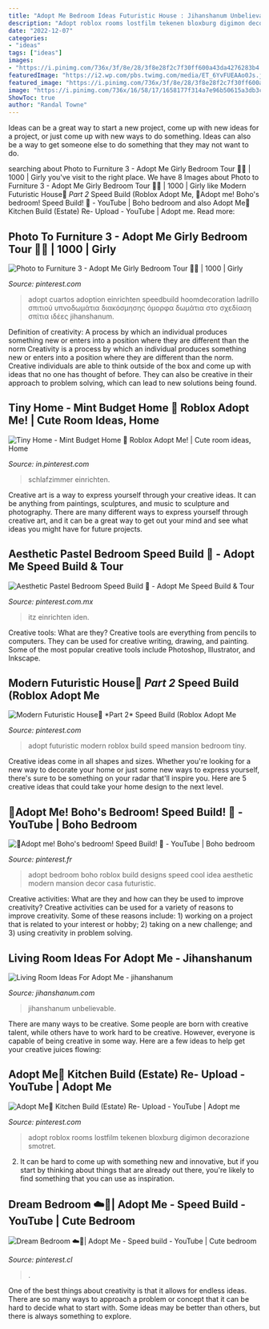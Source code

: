```yaml
---
title: "Adopt Me Bedroom Ideas Futuristic House : Jihanshanum Unbelievable"
description: "Adopt roblox rooms lostfilm tekenen bloxburg digimon decorazione smotret"
date: "2022-12-07"
categories:
- "ideas"
tags: ["ideas"]
images:
- "https://i.pinimg.com/736x/3f/8e/28/3f8e28f2c7f30ff600a43da4276283b4.jpg"
featuredImage: "https://i2.wp.com/pbs.twimg.com/media/ET_6YvFUEAAo0Js.jpg?ssl=1"
featured_image: "https://i.pinimg.com/736x/3f/8e/28/3f8e28f2c7f30ff600a43da4276283b4.jpg"
image: "https://i.pinimg.com/736x/16/58/17/1658177f314a7e96b50615a3db3cec44.jpg"
ShowToc: true
author: "Randal Towne"
---
```



Ideas can be a great way to start a new project, come up with new ideas for a project, or just come up with new ways to do something. Ideas can also be a way to get someone else to do something that they may not want to do.

	

		
searching about Photo to Furniture 3 - Adopt Me Girly Bedroom Tour 🦄🎀 | 1000 | Girly you've visit to the right place. We have 8 Images about Photo to Furniture 3 - Adopt Me Girly Bedroom Tour 🦄🎀 | 1000 | Girly like Modern Futuristic House🐚 *Part 2* Speed Build (Roblox Adopt Me, 🌿Adopt me! Boho&#039;s bedroom! Speed Build! 🌿 - YouTube | Boho bedroom and also Adopt Me🌹 Kitchen Build (Estate) Re- Upload - YouTube | Adopt me. Read more:
		
    
## Photo To Furniture 3 - Adopt Me Girly Bedroom Tour 🦄🎀 | 1000 | Girly

<img loading=lazy src="https://i.pinimg.com/736x/3f/8e/28/3f8e28f2c7f30ff600a43da4276283b4.jpg" onerror="this.onerror=null;this.src='https://tse4.mm.bing.net/th?id=OIP.2O-k0VJD4RU4OKA-D_xpygHaFj&amp;pid=15.1';" alt="Photo to Furniture 3 - Adopt Me Girly Bedroom Tour 🦄🎀 | 1000 | Girly">

_Source: pinterest.com_

>adopt cuartos adoption einrichten speedbuild hoomdecoration ladrillo σπιτιού υπνοδωμάτια διακόσμησης όμορφα δωμάτια στο σχεδίαση σπίτια ιδέες jihanshanum. 

	

Definition of creativity: A process by which an individual produces something new or enters into a position where they are different than the norm
Creativity is a process by which an individual produces something new or enters into a position where they are different than the norm. Creative individuals are able to think outside of the box and come up with ideas that no one has thought of before. They can also be creative in their approach to problem solving, which can lead to new solutions being found.

    
## Tiny Home - Mint Budget Home 🌱 Roblox Adopt Me! | Cute Room Ideas, Home

<img loading=lazy src="https://i.pinimg.com/736x/88/6e/8b/886e8b0c9927d8fef609f188cc041406.jpg" onerror="this.onerror=null;this.src='https://tse3.mm.bing.net/th?id=OIP.7fSmdEelOcuU6_VXbxIp9gHaEK&amp;pid=15.1';" alt="Tiny Home - Mint Budget Home 🌱 Roblox Adopt Me! | Cute room ideas, Home">

_Source: in.pinterest.com_

>schlafzimmer einrichten. 

	

Creative art is a way to express yourself through your creative ideas. It can be anything from paintings, sculptures, and music to sculpture and photography. There are many different ways to express yourself through creative art, and it can be a great way to get out your mind and see what ideas you might have for future projects.

    
## Aesthetic Pastel Bedroom Speed Build 🌸 - Adopt Me Speed Build &amp; Tour

<img loading=lazy src="https://i.pinimg.com/736x/5c/ba/29/5cba293f8e03491772ed978231ec009b.jpg" onerror="this.onerror=null;this.src='https://tse4.mm.bing.net/th?id=OIP.Eir_mSrh65Mu7JpnWrA-agHaFj&amp;pid=15.1';" alt="Aesthetic Pastel Bedroom Speed Build 🌸 - Adopt Me Speed Build &amp; Tour">

_Source: pinterest.com.mx_

>itz einrichten iden. 

	

Creative tools: What are they?
Creative tools are everything from pencils to computers. They can be used for creative writing, drawing, and painting. Some of the most popular creative tools include Photoshop, Illustrator, and Inkscape.

    
## Modern Futuristic House🐚 *Part 2* Speed Build (Roblox Adopt Me

<img loading=lazy src="https://i.pinimg.com/736x/a5/94/e9/a594e94f74e61c0e0e9cb2beeb5b68f7.jpg" onerror="this.onerror=null;this.src='https://tse1.mm.bing.net/th?id=OIP.k4XySzQ4RNxxO0MbKd5FiwHaEK&amp;pid=15.1';" alt="Modern Futuristic House🐚 *Part 2* Speed Build (Roblox Adopt Me">

_Source: pinterest.com_

>adopt futuristic modern roblox build speed mansion bedroom tiny. 

	

Creative ideas come in all shapes and sizes. Whether you're looking for a new way to decorate your home or just some new ways to express yourself, there's sure to be something on your radar that'll inspire you. Here are 5 creative ideas that could take your home design to the next level.

    
## 🌿Adopt Me! Boho&#039;s Bedroom! Speed Build! 🌿 - YouTube | Boho Bedroom

<img loading=lazy src="https://i.pinimg.com/736x/d2/3a/6e/d23a6ebaee6c3cc0e0d2f8079a390f2c.jpg" onerror="this.onerror=null;this.src='https://tse2.mm.bing.net/th?id=OIP.i_sBJlzJ8JEXCKUCOj-QTgHaEK&amp;pid=15.1';" alt="🌿Adopt me! Boho&#039;s bedroom! Speed Build! 🌿 - YouTube | Boho bedroom">

_Source: pinterest.fr_

>adopt bedroom boho roblox build designs speed cool idea aesthetic modern mansion decor casa futuristic. 

	

Creative activities: What are they and how can they be used to improve creativity?
Creative activities can be used for a variety of reasons to improve creativity. Some of these reasons include: 1) working on a project that is related to your interest or hobby; 2) taking on a new challenge; and 3) using creativity in problem solving.

    
## Living Room Ideas For Adopt Me - Jihanshanum

<img loading=lazy src="https://i2.wp.com/pbs.twimg.com/media/ET_6YvFUEAAo0Js.jpg?ssl=1" onerror="this.onerror=null;this.src='https://tse1.mm.bing.net/th?id=OIP.r2VqZJCViIhBGVlszwQWCQHaEK&amp;pid=15.1';" alt="Living Room Ideas For Adopt Me - jihanshanum">

_Source: jihanshanum.com_

>jihanshanum unbelievable. 

	

There are many ways to be creative. Some people are born with creative talent, while others have to work hard to be creative. However, everyone is capable of being creative in some way. Here are a few ideas to help get your creative juices flowing:

    
## Adopt Me🌹 Kitchen Build (Estate) Re- Upload - YouTube | Adopt Me

<img loading=lazy src="https://i.pinimg.com/736x/16/58/17/1658177f314a7e96b50615a3db3cec44.jpg" onerror="this.onerror=null;this.src='https://tse1.mm.bing.net/th?id=OIP.NHTl78iwdzDpCFPNuDhQ8QHaFj&amp;pid=15.1';" alt="Adopt Me🌹 Kitchen Build (Estate) Re- Upload - YouTube | Adopt me">

_Source: pinterest.com_

>adopt roblox rooms lostfilm tekenen bloxburg digimon decorazione smotret. 

	

2. It can be hard to come up with something new and innovative, but if you start by thinking about things that are already out there, you're likely to find something that you can use as inspiration. 

    
## Dream Bedroom ☁️🎀| Adopt Me - Speed Build - YouTube | Cute Bedroom

<img loading=lazy src="https://i.pinimg.com/736x/90/ad/3b/90ad3b396dde68028d6c3bcbe0ea60e3.jpg" onerror="this.onerror=null;this.src='https://tse3.mm.bing.net/th?id=OIP.ihUsk1OEPEzgGPpawdhWowHaEK&amp;pid=15.1';" alt="Dream Bedroom ☁️🎀| Adopt Me - Speed build - YouTube | Cute bedroom">

_Source: pinterest.cl_

>. 

	

One of the best things about creativity is that it allows for endless ideas. There are so many ways to approach a problem or concept that it can be hard to decide what to start with. Some ideas may be better than others, but there is always something to explore.

